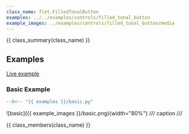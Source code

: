 ```yaml
---
class_name: flet.FilledTonalButton
examples: ../../examples/controls/filled_tonal_button
example_images: ../examples/controls/filled_tonal_button/media
---
```


{{ class_summary(class_name) }}

## Examples

[Live example](https://flet-controls-gallery.fly.dev/buttons/filledtonalbutton)

### Basic Example

```python
--8<-- "{{ examples }}/basic.py"
```

![basic]({{ example_images }}/basic.png){width="80%"}
/// caption
///

{{ class_members(class_name) }}
